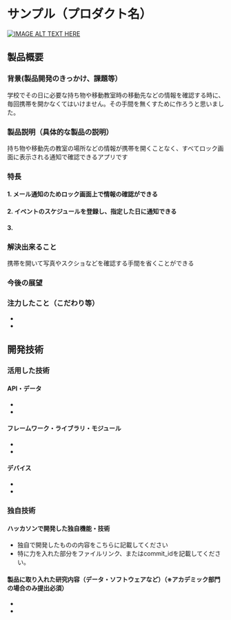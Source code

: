# サンプル（プロダクト名）

[![IMAGE ALT TEXT HERE](https://jphacks.com/wp-content/uploads/2023/07/JPHACKS2023_ogp.png)](https://www.youtube.com/watch?v=yYRQEdfGjEg)

## 製品概要
### 背景(製品開発のきっかけ、課題等）
学校でその日に必要な持ち物や移動教室時の移動先などの情報を確認する時に、毎回携帯を開かなくてはいけません。その手間を無くすために作ろうと思いました。​

### 製品説明（具体的な製品の説明）
持ち物や移動先の教室の場所などの情報が携帯を開くことなく、すべてロック画面に表示される通知で確認できるアプリです

### 特長
#### 1. メール通知のためロック画面上で情報の確認ができる
#### 2. イベントのスケジュールを登録し、指定した日に通知できる
#### 3. 

### 解決出来ること
携帯を開いて写真やスクショなどを確認する手間を省くことができる
### 今後の展望

### 注力したこと（こだわり等）
* 
* 

## 開発技術
### 活用した技術
#### API・データ
* 
* 

#### フレームワーク・ライブラリ・モジュール
* 
* 

#### デバイス
* 
* 

### 独自技術
#### ハッカソンで開発した独自機能・技術
* 独自で開発したものの内容をこちらに記載してください
* 特に力を入れた部分をファイルリンク、またはcommit_idを記載してください。

#### 製品に取り入れた研究内容（データ・ソフトウェアなど）（※アカデミック部門の場合のみ提出必須）
* 
* 
